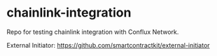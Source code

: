 # chainlink-integration
Repo for testing chainlink integration with Conflux Network.

External Initiator: https://github.com/smartcontractkit/external-initiator
